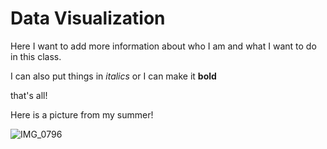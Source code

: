 # Data Visualization

Here I want to add more information about who I am and what I want to do in this class.

I can also put things in *italics* or I can make it **bold**

that's all!

Here is a picture from my summer!

![IMG_0796](https://user-images.githubusercontent.com/114178025/191808369-b0553ccf-870b-4c18-885c-c7e8bfd92f0f.jpeg)
